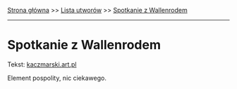 [Strona główna](../index.md) >> [Lista utworów](../list.md) >> [Spotkanie z Wallenrodem](554.md)

---

# Spotkanie z Wallenrodem

Tekst: [kaczmarski.art.pl](https://www.kaczmarski.art.pl/tworczosc/wiersze/spotkanie-z-wallenrodem/)

Element pospolity, nic ciekawego.